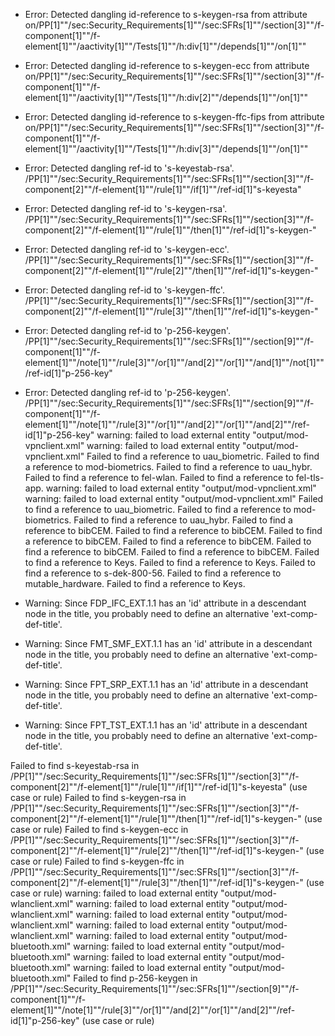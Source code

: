 * Error: Detected dangling id-reference to s-keygen-rsa from attribute
        on/PP[1]""/sec:Security_Requirements[1]""/sec:SFRs[1]""/section[3]""/f-component[1]""/f-element[1]""/aactivity[1]""/Tests[1]""/h:div[1]""/depends[1]""/on[1]""
* Error: Detected dangling id-reference to s-keygen-ecc from attribute
        on/PP[1]""/sec:Security_Requirements[1]""/sec:SFRs[1]""/section[3]""/f-component[1]""/f-element[1]""/aactivity[1]""/Tests[1]""/h:div[2]""/depends[1]""/on[1]""
* Error: Detected dangling id-reference to s-keygen-ffc-fips from attribute
        on/PP[1]""/sec:Security_Requirements[1]""/sec:SFRs[1]""/section[3]""/f-component[1]""/f-element[1]""/aactivity[1]""/Tests[1]""/h:div[3]""/depends[1]""/on[1]""
* Error: Detected dangling ref-id to 's-keyestab-rsa'.
	  /PP[1]""/sec:Security_Requirements[1]""/sec:SFRs[1]""/section[3]""/f-component[2]""/f-element[1]""/rule[1]""/if[1]""/ref-id[1]"s-keyesta"
* Error: Detected dangling ref-id to 's-keygen-rsa'.
	  /PP[1]""/sec:Security_Requirements[1]""/sec:SFRs[1]""/section[3]""/f-component[2]""/f-element[1]""/rule[1]""/then[1]""/ref-id[1]"s-keygen-"
* Error: Detected dangling ref-id to 's-keygen-ecc'.
	  /PP[1]""/sec:Security_Requirements[1]""/sec:SFRs[1]""/section[3]""/f-component[2]""/f-element[1]""/rule[2]""/then[1]""/ref-id[1]"s-keygen-"
* Error: Detected dangling ref-id to 's-keygen-ffc'.
	  /PP[1]""/sec:Security_Requirements[1]""/sec:SFRs[1]""/section[3]""/f-component[2]""/f-element[1]""/rule[3]""/then[1]""/ref-id[1]"s-keygen-"
* Error: Detected dangling ref-id to 'p-256-keygen'.
	  /PP[1]""/sec:Security_Requirements[1]""/sec:SFRs[1]""/section[9]""/f-component[1]""/f-element[1]""/note[1]""/rule[3]""/or[1]""/and[2]""/or[1]""/and[1]""/not[1]""/ref-id[1]"p-256-key"
* Error: Detected dangling ref-id to 'p-256-keygen'.
	  /PP[1]""/sec:Security_Requirements[1]""/sec:SFRs[1]""/section[9]""/f-component[1]""/f-element[1]""/note[1]""/rule[3]""/or[1]""/and[2]""/or[1]""/and[2]""/ref-id[1]"p-256-key"
warning: failed to load external entity "output/mod-vpnclient.xml"
warning: failed to load external entity "output/mod-vpnclient.xml"
 Failed to find a reference to uau_biometric.
 Failed to find a reference to mod-biometrics.
 Failed to find a reference to uau_hybr.
 Failed to find a reference to fel-wlan.
 Failed to find a reference to fel-tls-app.
warning: failed to load external entity "output/mod-vpnclient.xml"
warning: failed to load external entity "output/mod-vpnclient.xml"
 Failed to find a reference to uau_biometric.
 Failed to find a reference to mod-biometrics.
 Failed to find a reference to uau_hybr.
 Failed to find a reference to bibCEM.
 Failed to find a reference to bibCEM.
 Failed to find a reference to bibCEM.
 Failed to find a reference to bibCEM.
 Failed to find a reference to bibCEM.
 Failed to find a reference to bibCEM.
 Failed to find a reference to Keys.
 Failed to find a reference to Keys.
 Failed to find a reference to s-dek-800-56.
 Failed to find a reference to mutable_hardware.
 Failed to find a reference to Keys.
* Warning: Since FDP_IFC_EXT.1.1 has an 'id' attribute in a descendant node in the title, you probably need to define an alternative 'ext-comp-def-title'.
                       
* Warning: Since FMT_SMF_EXT.1.1 has an 'id' attribute in a descendant node in the title, you probably need to define an alternative 'ext-comp-def-title'.
                       
* Warning: Since FPT_SRP_EXT.1.1 has an 'id' attribute in a descendant node in the title, you probably need to define an alternative 'ext-comp-def-title'.
                       
* Warning: Since FPT_TST_EXT.1.1 has an 'id' attribute in a descendant node in the title, you probably need to define an alternative 'ext-comp-def-title'.
                       
 Failed to find s-keyestab-rsa in /PP[1]""/sec:Security_Requirements[1]""/sec:SFRs[1]""/section[3]""/f-component[2]""/f-element[1]""/rule[1]""/if[1]""/ref-id[1]"s-keyesta" (use case or rule)
 Failed to find s-keygen-rsa in /PP[1]""/sec:Security_Requirements[1]""/sec:SFRs[1]""/section[3]""/f-component[2]""/f-element[1]""/rule[1]""/then[1]""/ref-id[1]"s-keygen-" (use case or rule)
 Failed to find s-keygen-ecc in /PP[1]""/sec:Security_Requirements[1]""/sec:SFRs[1]""/section[3]""/f-component[2]""/f-element[1]""/rule[2]""/then[1]""/ref-id[1]"s-keygen-" (use case or rule)
 Failed to find s-keygen-ffc in /PP[1]""/sec:Security_Requirements[1]""/sec:SFRs[1]""/section[3]""/f-component[2]""/f-element[1]""/rule[3]""/then[1]""/ref-id[1]"s-keygen-" (use case or rule)
warning: failed to load external entity "output/mod-wlanclient.xml"
warning: failed to load external entity "output/mod-wlanclient.xml"
warning: failed to load external entity "output/mod-wlanclient.xml"
warning: failed to load external entity "output/mod-wlanclient.xml"
warning: failed to load external entity "output/mod-bluetooth.xml"
warning: failed to load external entity "output/mod-bluetooth.xml"
warning: failed to load external entity "output/mod-bluetooth.xml"
warning: failed to load external entity "output/mod-bluetooth.xml"
 Failed to find p-256-keygen in /PP[1]""/sec:Security_Requirements[1]""/sec:SFRs[1]""/section[9]""/f-component[1]""/f-element[1]""/note[1]""/rule[3]""/or[1]""/and[2]""/or[1]""/and[2]""/ref-id[1]"p-256-key" (use case or rule)
